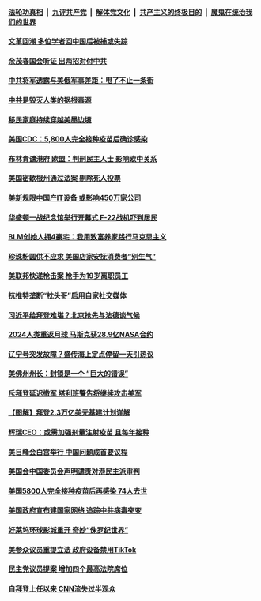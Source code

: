 

####  [法轮功真相](../../../../basic/blob/master/README.md?t=04181732) &nbsp;|&nbsp; [九评共产党](../../../../9ping.md/blob/master/README.md?t=04181732) &nbsp;|&nbsp; [解体党文化](../../../../jtdwh.md/blob/master/README.md?t=04181732)  &nbsp;|&nbsp; [共产主义的终极目的](../../../../gczydzjmd.md/blob/master/README.md?t=04181732) &nbsp;|&nbsp; [魔鬼在统治我们的世界](../../../../mgztzwmdsj.md/blob/master/README.md?t=04181732) 


#### [文革回潮 多位学者回中国后被捕或失踪](../pages/prog203/a103098824.md?t=04181732) 

#### [余茂春国会听证 出两招对付中共](../pages/prog203/a103098786.md?t=04181732) 

#### [中共将军透露与美俄军事差距：甩了不止一条街](../pages/prog203/a103098346.md?t=04181732) 

#### [中共是毁灭人类的祸根毒源](../pages/prog203/a103098710.md?t=04181732) 

#### [移民家庭持续穿越美墨边境](../pages/prog203/a103098580.md?t=04181732) 

#### [美国CDC：5,800人完全接种疫苗后确诊感染](../pages/prog203/a103098549.md?t=04181732) 

#### [布林肯谴港府 欧盟：判刑民主人士 影响欧中关系](../pages/prog203/a103098558.md?t=04181732) 

#### [美国密歇根州通过法案 剔除死人投票](../pages/prog203/a103098541.md?t=04181732) 

#### [美新规限中国产IT设备 或影响450万家公司](../pages/prog203/a103098518.md?t=04181732) 

#### [华盛顿一战纪念馆举行开幕式 F-22战机吓到居民](../pages/prog203/a103098364.md?t=04181732) 

#### [BLM创始人拥4豪宅：我用致富养家践行马克思主义](../pages/prog203/a103098361.md?t=04181732) 

#### [珍珠粉圆供不应求 美国店家安抚消费者“别生气”](../pages/prog203/a103098313.md?t=04181732) 

#### [美联邦快递枪击案 枪手为19岁离职员工](../pages/prog203/a103098263.md?t=04181732) 

#### [抗推特垄断“枕头哥”启用自家社交媒体](../pages/prog203/a103098253.md?t=04181732) 

#### [习近平给拜登难堪？北京抢先与法德谈气候](../pages/prog203/a103098185.md?t=04181732) 

#### [2024人类重返月球 马斯克获28.9亿NASA合约](../pages/prog203/a103098178.md?t=04181732) 

#### [辽宁号突发故障？盛传海上定点停留一天引热议](../pages/prog203/a103098088.md?t=04181732) 

#### [美佛州州长：封锁是一个 “巨大的错误”](../pages/prog203/a103097930.md?t=04181732) 

#### [斥拜登延迟撤军 塔利班警告将继续攻击美军](../pages/prog203/a103097594.md?t=04181732) 

#### [【图解】拜登2.3万亿美元基建计划详解](../pages/prog203/a103098013.md?t=04181732) 

#### [辉瑞CEO：或需加强剂量注射疫苗 且每年接种](../pages/prog203/a103097894.md?t=04181732) 

#### [美日峰会白宫举行 中国问题成首要议程](../pages/prog203/a103097949.md?t=04181732) 

#### [美国会中国委员会声明谴责对港民主派审判](../pages/prog203/a103097917.md?t=04181732) 

#### [美国5800人完全接种疫苗后再感染 74人去世](../pages/prog203/a103097935.md?t=04181732) 

#### [美国政府宣布建国家网络 追踪中共病毒突变](../pages/prog203/a103097921.md?t=04181732) 

#### [好莱坞环球影城重开 奇妙“侏罗纪世界”](../pages/prog203/a103097898.md?t=04181732) 

#### [美参众议员重提立法 政府设备禁用TikTok](../pages/prog203/a103097890.md?t=04181732) 

#### [民主党议员提案 增加四个最高法院席位](../pages/prog203/a103097858.md?t=04181732) 

#### [自拜登上任以来 CNN流失过半观众](../pages/prog203/a103097848.md?t=04181732) 

